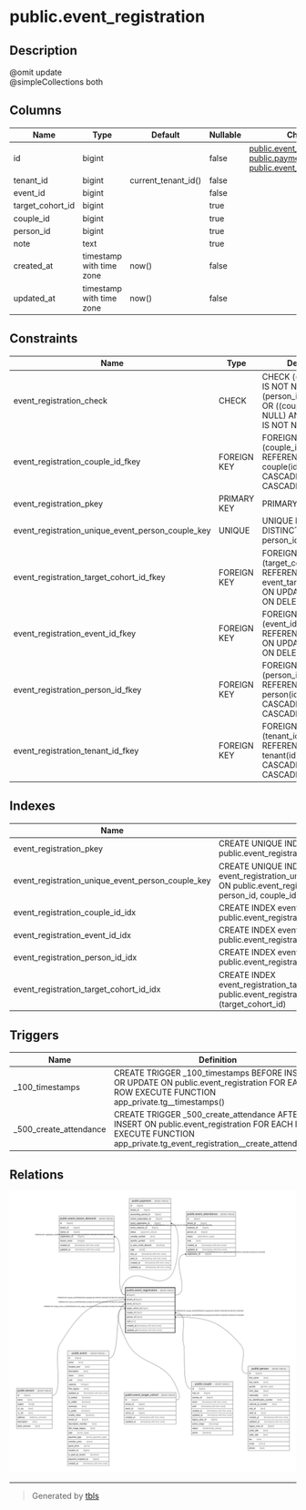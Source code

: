 # public.event_registration

## Description

@omit update  
@simpleCollections both

## Columns

| Name | Type | Default | Nullable | Children | Parents | Comment |
| ---- | ---- | ------- | -------- | -------- | ------- | ------- |
| id | bigint |  | false | [public.event_lesson_demand](public.event_lesson_demand.md) [public.payment](public.payment.md) [public.event_attendance](public.event_attendance.md) |  |  |
| tenant_id | bigint | current_tenant_id() | false |  | [public.tenant](public.tenant.md) |  |
| event_id | bigint |  | false |  | [public.event](public.event.md) |  |
| target_cohort_id | bigint |  | true |  | [public.event_target_cohort](public.event_target_cohort.md) |  |
| couple_id | bigint |  | true |  | [public.couple](public.couple.md) |  |
| person_id | bigint |  | true |  | [public.person](public.person.md) |  |
| note | text |  | true |  |  |  |
| created_at | timestamp with time zone | now() | false |  |  |  |
| updated_at | timestamp with time zone | now() | false |  |  |  |

## Constraints

| Name | Type | Definition |
| ---- | ---- | ---------- |
| event_registration_check | CHECK | CHECK ((((couple_id IS NOT NULL) AND (person_id IS NULL)) OR ((couple_id IS NULL) AND (person_id IS NOT NULL)))) |
| event_registration_couple_id_fkey | FOREIGN KEY | FOREIGN KEY (couple_id) REFERENCES couple(id) ON UPDATE CASCADE ON DELETE CASCADE |
| event_registration_pkey | PRIMARY KEY | PRIMARY KEY (id) |
| event_registration_unique_event_person_couple_key | UNIQUE | UNIQUE NULLS NOT DISTINCT (event_id, person_id, couple_id) |
| event_registration_target_cohort_id_fkey | FOREIGN KEY | FOREIGN KEY (target_cohort_id) REFERENCES event_target_cohort(id) ON UPDATE CASCADE ON DELETE CASCADE |
| event_registration_event_id_fkey | FOREIGN KEY | FOREIGN KEY (event_id) REFERENCES event(id) ON UPDATE CASCADE ON DELETE CASCADE |
| event_registration_person_id_fkey | FOREIGN KEY | FOREIGN KEY (person_id) REFERENCES person(id) ON UPDATE CASCADE ON DELETE CASCADE |
| event_registration_tenant_id_fkey | FOREIGN KEY | FOREIGN KEY (tenant_id) REFERENCES tenant(id) ON UPDATE CASCADE ON DELETE CASCADE |

## Indexes

| Name | Definition |
| ---- | ---------- |
| event_registration_pkey | CREATE UNIQUE INDEX event_registration_pkey ON public.event_registration USING btree (id) |
| event_registration_unique_event_person_couple_key | CREATE UNIQUE INDEX event_registration_unique_event_person_couple_key ON public.event_registration USING btree (event_id, person_id, couple_id) NULLS NOT DISTINCT |
| event_registration_couple_id_idx | CREATE INDEX event_registration_couple_id_idx ON public.event_registration USING btree (couple_id) |
| event_registration_event_id_idx | CREATE INDEX event_registration_event_id_idx ON public.event_registration USING btree (event_id) |
| event_registration_person_id_idx | CREATE INDEX event_registration_person_id_idx ON public.event_registration USING btree (person_id) |
| event_registration_target_cohort_id_idx | CREATE INDEX event_registration_target_cohort_id_idx ON public.event_registration USING btree (target_cohort_id) |

## Triggers

| Name | Definition |
| ---- | ---------- |
| _100_timestamps | CREATE TRIGGER _100_timestamps BEFORE INSERT OR UPDATE ON public.event_registration FOR EACH ROW EXECUTE FUNCTION app_private.tg__timestamps() |
| _500_create_attendance | CREATE TRIGGER _500_create_attendance AFTER INSERT ON public.event_registration FOR EACH ROW EXECUTE FUNCTION app_private.tg_event_registration__create_attendance() |

## Relations

![er](public.event_registration.svg)

---

> Generated by [tbls](https://github.com/k1LoW/tbls)
